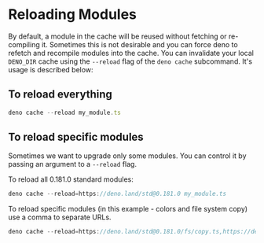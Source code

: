 # Reloading Modules

By default, a module in the cache will be reused without fetching or
re-compiling it. Sometimes this is not desirable and you can force deno to
refetch and recompile modules into the cache. You can invalidate your local
`DENO_DIR` cache using the `--reload` flag of the `deno cache` subcommand. It's
usage is described below:


## To reload everything


```typescript
deno cache --reload my_module.ts
```
## To reload specific modules

Sometimes we want to upgrade only some modules. You can control it by passing an
argument to a `--reload` flag.


To reload all 0.181.0 standard modules:



```typescript
deno cache --reload=https://deno.land/std@0.181.0 my_module.ts
```
To reload specific modules (in this example - colors and file system copy) use a
comma to separate URLs.



```typescript
deno cache --reload=https://deno.land/std@0.181.0/fs/copy.ts,https://deno.land/std@0.181.0/fmt/colors.ts my_module.ts
```




